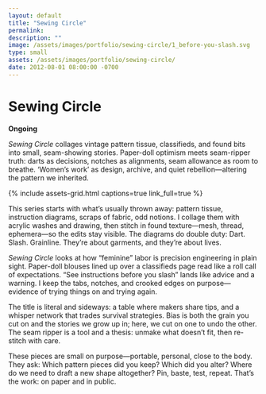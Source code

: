 ```yaml
---
layout: default
title: "Sewing Circle"
permalink: 
description: ""
image: /assets/images/portfolio/sewing-circle/1_before-you-slash.svg
type: small  
assets: /assets/images/portfolio/sewing-circle/  
date: 2012-08-01 08:00:00 -0700
---
```


# Sewing Circle  
**Ongoing**  

*Sewing Circle* collages vintage pattern tissue, classifieds, and found bits into small, seam-showing stories. Paper-doll optimism meets seam-ripper truth: darts as decisions, notches as alignments, seam allowance as room to breathe. ‘Women’s work’ as design, archive, and quiet rebellion—altering the pattern we inherited.  

{% include assets-grid.html captions=true link_full=true %}  

This series starts with what’s usually thrown away: pattern tissue, instruction diagrams, scraps of fabric, odd notions. I collage them with acrylic washes and drawing, then stitch in found texture—mesh, thread, ephemera—so the edits stay visible. The diagrams do double duty: Dart. Slash. Grainline. They’re about garments, and they’re about lives.  

*Sewing Circle* looks at how “feminine” labor is precision engineering in plain sight. Paper-doll blouses lined up over a classifieds page read like a roll call of expectations. “See instructions before you slash” lands like advice and a warning. I keep the tabs, notches, and crooked edges on purpose—evidence of trying things on and trying again.  

The title is literal and sideways: a table where makers share tips, and a whisper network that trades survival strategies. Bias is both the grain you cut on and the stories we grow up in; here, we cut on one to undo the other. The seam ripper is a tool and a thesis: unmake what doesn’t fit, then re-stitch with care.  

These pieces are small on purpose—portable, personal, close to the body. They ask: Which pattern pieces did you keep? Which did you alter? Where do we need to draft a new shape altogether? Pin, baste, test, repeat. That’s the work: on paper and in public.  
